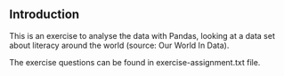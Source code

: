 ## Introduction 

This is an exercise to analyse the data with Pandas, looking at a data set about literacy around the world (source: Our World In Data).

The exercise questions can be found in exercise-assignment.txt file. 